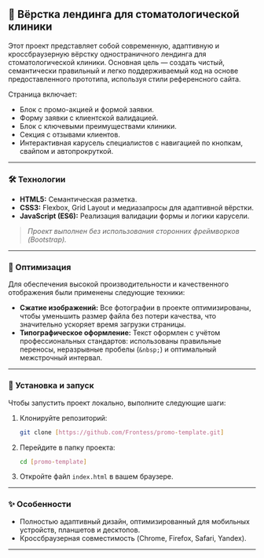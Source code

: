 ## 🦷 Вёрстка лендинга для стоматологической клиники

Этот проект представляет собой современную, адаптивную и кроссбраузерную вёрстку одностраничного лендинга для стоматологической клиники. Основная цель — создать чистый, семантически правильный и легко поддерживаемый код на основе предоставленного прототипа, используя стили референсного сайта.

Страница включает:

- Блок с промо-акцией и формой заявки.
- Форму заявки с клиентской валидацией.
- Блок с ключевыми преимуществами клиники.
- Секция с отзывами клиентов.
- Интерактивная карусель специалистов с навигацией по кнопкам, свайпом и автопрокруткой.

---

### 🛠️ Технологии

- **HTML5:** Семантическая разметка.
- **CSS3:** Flexbox, Grid Layout и медиазапросы для адаптивной вёрстки.
- **JavaScript (ES6):** Реализация валидации формы и логики карусели.

> _Проект выполнен без использования сторонних фреймворков (Bootstrap)._

---

### 🚀 Оптимизация

Для обеспечения высокой производительности и качественного отображения были применены следующие техники:

- **Сжатие изображений:** Все фотографии в проекте оптимизированы, чтобы уменьшить размер файла без потери качества, что значительно ускоряет время загрузки страницы.
- **Типографическое оформление:** Текст оформлен с учётом профессиональных стандартов: использованы правильные переносы, неразрывные пробелы (`&nbsp;`) и оптимальный межстрочный интервал.

---

### 🚀 Установка и запуск

Чтобы запустить проект локально, выполните следующие шаги:

1.  Клонируйте репозиторий:
    ```bash
    git clone [https://github.com/Frontess/promo-template.git]
    ```
2.  Перейдите в папку проекта:
    ```bash
    cd [promo-template]
    ```
3.  Откройте файл `index.html` в вашем браузере.

---

### ✨ Особенности

- Полностью адаптивный дизайн, оптимизированный для мобильных устройств, планшетов и десктопов.
- Кроссбраузерная совместимость (Chrome, Firefox, Safari, Yandex).

---
